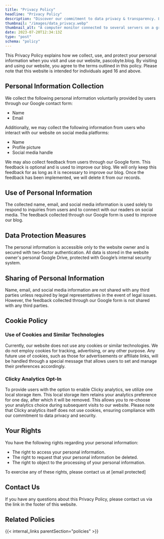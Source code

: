 ```yaml
---
title: "Privacy Policy"
headline: "Privacy Policy"
description: "Discover our commitment to data privacy & transparency. Learn how we collect info, secure it, and manage cookies. Opt-in for engaging analytics. Visit now!"
thumbnail: "/images/data_privacy.webp"
thumbnail_alt: "A computer monitor connected to several servers on a green background."
date: 2023-07-20T12:34:13Z
type: "post"
schema: "policy"
---
```


This Privacy Policy explains how we collect, use, and protect your personal information when you visit and use our website, pascobyte.blog. By visiting and using our website, you agree to the terms outlined in this policy. Please note that this website is intended for individuals aged 16 and above.

## Personal Information Collection

We collect the following personal information voluntarily provided by users through our Google contact form:

- Name
- Email

Additionally, we may collect the following information from users who interact with our website on social media platforms:

- Name
- Profile picture
- Social media handle

We may also collect feedback from users through our Google form. This feedback is optional and is used to improve our blog. We will only keep this feedback for as long as it is necessary to improve our blog. Once the feedback has been implemented, we will delete it from our records.

## Use of Personal Information

The collected name, email, and social media information is used solely to respond to inquiries from users and to connect with our readers on social media. The feedback collected through our Google form is used to improve our blog.

## Data Protection Measures

The personal information is accessible only to the website owner and is secured with two-factor authentication. All data is stored in the website owner's personal Google Drive, protected with Google’s internal security system.

## Sharing of Personal Information

Name, email, and social media information are not shared with any third parties unless required by legal representatives in the event of legal issues. However, the feedback collected through our Google form is not shared with any third parties.

## Cookie Policy

### Use of Cookies and Similar Technologies

Currently, our website does not use any cookies or similar technologies. We do not employ cookies for tracking, advertising, or any other purpose. Any future use of cookies, such as those for advertisements or affiliate links, will be handled through a special message that allows users to set and manage their preferences accordingly.

### Clicky Analytics Opt-In

To provide users with the option to enable Clicky analytics, we utilize one local storage item. This local storage item retains your analytics preference for one day, after which it will be removed. This allows you to re-choose your analytics choice during subsequent visits to our website. Please note that Clicky analytics itself does not use cookies, ensuring compliance with our commitment to data privacy and security.

## Your Rights

You have the following rights regarding your personal information:

- The right to access your personal information.
- The right to request that your personal information be deleted.
- The right to object to the processing of your personal information.

To exercise any of these rights, please contact us at [email protected]

## Contact Us

If you have any questions about this Privacy Policy, please contact us via the link in the footer of this website.

## Related Policies

{{< internal_links parentSection="policies" >}}
